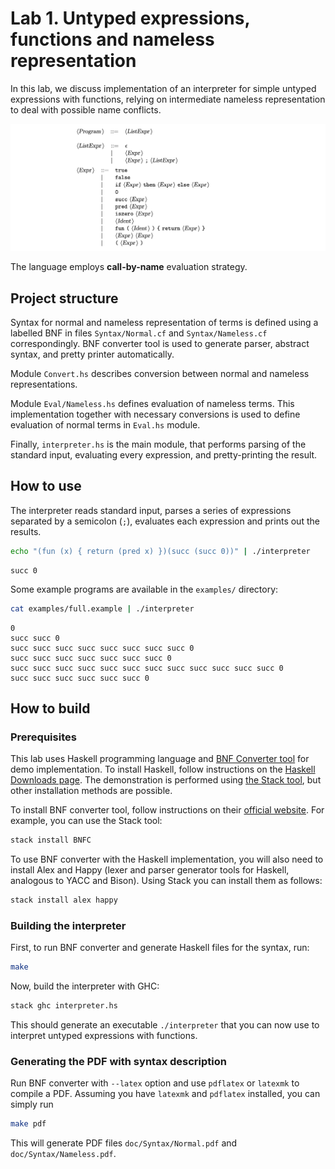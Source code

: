 # Lab 1. Untyped expressions, functions and nameless representation

In this lab, we discuss implementation of an interpreter for simple untyped expressions with functions, relying on intermediate nameless representation to deal with possible name conflicts.

[![Description of the syntax.](images/normal-bnf.png)](doc/Syntax/Normal.pdf)

The language employs **call-by-name** evaluation strategy.

## Project structure

Syntax for normal and nameless representation of terms is defined using a labelled BNF in files `Syntax/Normal.cf` and `Syntax/Nameless.cf` correspondingly. BNF converter tool is used to generate parser, abstract syntax, and pretty printer automatically.

Module `Convert.hs` describes conversion between normal and nameless representations.

Module `Eval/Nameless.hs` defines evaluation of nameless terms. This implementation together with necessary conversions is used to define evaluation of normal terms in `Eval.hs` module.

Finally, `interpreter.hs` is the main module, that performs parsing of the standard input, evaluating every expression, and pretty-printing the result.

## How to use

The interpreter reads standard input, parses a series of expressions separated by a semicolon (`;`), evaluates each expression and prints out the results.

```sh
echo "(fun (x) { return (pred x) })(succ (succ 0))" | ./interpreter
```
```
succ 0
```

Some example programs are available in the `examples/` directory:

```sh
cat examples/full.example | ./interpreter
```
```
0
succ succ 0
succ succ succ succ succ succ succ succ 0
succ succ succ succ succ succ succ 0
succ succ succ succ succ succ succ succ succ succ succ succ 0
succ succ succ succ succ succ 0
```

## How to build

### Prerequisites

This lab uses Haskell programming language and [BNF Converter tool](http://bnfc.digitalgrammars.com) for demo implementation.
To install Haskell, follow instructions on the [Haskell Downloads page](https://www.haskell.org/downloads/). The demonstration is performed using [the Stack tool](https://docs.haskellstack.org), but other installation methods are possible.

To install BNF converter tool, follow instructions on their [official website](http://bnfc.digitalgrammars.com). For example, you can use the Stack tool:

```sh
stack install BNFC
```

To use BNF converter with the Haskell implementation, you will also need to install Alex and Happy (lexer and parser generator tools for Haskell, analogous to YACC and Bison). Using Stack you can install them as follows:

```sh
stack install alex happy
```

### Building the interpreter

First, to run BNF converter and generate Haskell files for the syntax, run:

```sh
make
```

Now, build the interpreter with GHC:

```sh
stack ghc interpreter.hs
```

This should generate an executable `./interpreter` that you can now use to interpret untyped expressions with functions.

### Generating the PDF with syntax description

Run BNF converter with `--latex` option and use `pdflatex` or `latexmk` to compile a PDF.
Assuming you have `latexmk` and `pdflatex` installed, you can simply run

```sh
make pdf
```

This will generate PDF files `doc/Syntax/Normal.pdf` and `doc/Syntax/Nameless.pdf`.
